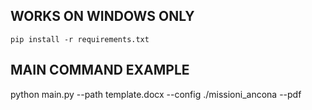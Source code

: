 ## WORKS ON WINDOWS ONLY

```pip install -r requirements.txt```

## MAIN COMMAND EXAMPLE


python main.py --path template.docx --config ./missioni_ancona --pdf
